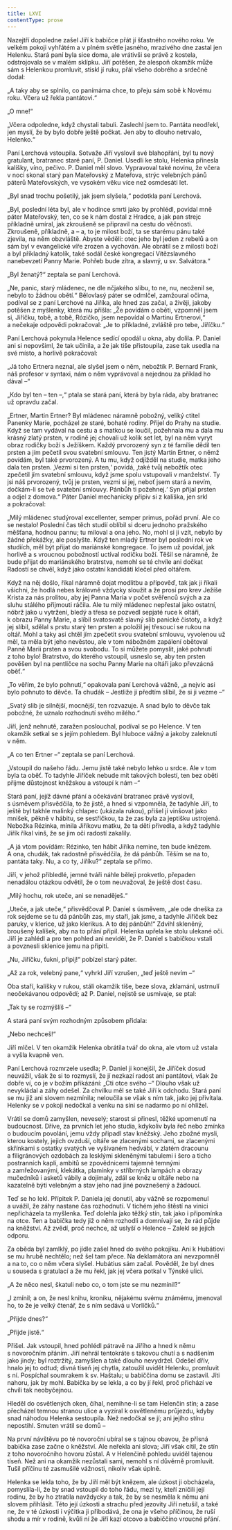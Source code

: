```yaml
---
title: LXVI
contentType: prose
---
```


<section>

Nazejtří dopoledne zašel Jiří k babičce přát jí šťastného nového roku. Ve velkém pokoji vyhřátém a v plném světle jasného, mrazivého dne zastal jen Helenku. Stará paní byla sice doma, ale vrátivši se právě z kostela, odstrojovala se v malém sklípku. Jiří potěšen, že alespoň okamžik může sám s Helenkou promluvit, stiskl jí ruku, přál všeho dobrého a srdečně dodal:

„A taky aby se splnilo, co panímáma chce, to přeju sám sobě k Novému roku. Včera už řekla pantátovi.“

„O mne!“

„Včera odpoledne, když chystali tabuli. Zaslechl jsem to. Pantáta neodřekl, jen myslí, že by bylo dobře ještě počkat. Jen aby to dlouho netrvalo, Helenko.“

Paní Lerchová vstoupila. Sotvaže Jiří vyslovil své blahopřání, byl tu nový gratulant, bratranec staré paní, P. Daniel. Usedli ke stolu, Helenka přinesla kalíšky, víno, pečivo. P. Daniel měl slovo. Vypravoval také novinu, že včera v noci skonal starý pan Mateřovský z Mateřova, strýc velebných pánů páterů Mateřovských, ve vysokém věku více než osmdesáti let.

„Byl snad trochu pošetilý, jak jsem slyšela,“ podotkla paní Lerchová.

„Byl, poslední léta byl, ale v hodince smrti jako by prohlédl, povídal mně páter Mateřovský, ten, co se k nám dostal z Hradce, a jak pan strejc příkladně umíral, jak zkroušeně se připravil na cestu do věčnosti. Zkroušeně, příkladně, a – a, to je milost boží, ta se starému pánu také zjevila, na něm obzvláště. Abyste věděli: otec jeho byl jeden z rebelů a on sám byl v evangelické víře zrozen a vychován. Ale obrátil se z milosti boží a byl příkladný katolík, také sodál české kongregací Vítězslavného nanebevzetí Panny Marie. Pohřeb bude zítra, a slavný, u sv. Salvátora.“

„Byl ženatý?“ zeptala se paní Lerchová.

„Ne, panic, starý mládenec, ne dle nčjakého slibu, to ne, nu, neoženil se, nebylo to žádnou obětí.“ Bělovlasý páter se odmlčel, zamžoural očima, podíval se z paní Lerchové na Jiříka, ale hned zas začal, a živěji, jakoby potěšen z myšlenky, která mu přišla: „Že povídám o oběti, vzpomněl jsem si, Jiříčku, tobě, a tobě, Rózičko, jsem nepovídal o Martinu Ertnerovi,“ a nečekaje odpovědi pokračoval: „Je to příkladné, zvláště pro tebe, Jiříčku.“

Paní Lerchová pokynula Helence sedící opodál u okna, aby dolila. P. Daniel ani si nepovšiml, že tak učinila, a že jak tiše přistoupila, zase tak usedla na své místo, a horlivě pokračoval:

„Já toho Ertnera neznal, ale slyšel jsem o něm, nebožtík P. Bernard Frank, náš profesor v syntaxi, nám o něm vyprávoval a nejednou za příklad ho dával –“

„Kdo byl ten – ten –,“ ptala se stará paní, která by byla ráda, aby bratranec už opravdu začal.

„Ertner, Martin Ertner? Byl mládenec náramně pobožný, veliký ctitel Panenky Marie, pocházel ze staré, bohaté rodiny. Přijel do Prahy na studie. Když se tam vydával na cestu a s matkou se loučil, požehnala mu a dala mu krásný zlatý prsten, v rodině jej chovali už kolik set let, byl na něm vyryt obraz rodičky boží s Ježíškem. Každý prvorozený syn z té famílie dědil ten prsten a jím pečetil svou svatební smlouvu. Ten jistý Martin Ertner, o němž povídám, byl také prvorozený. A tu mu, když odjížděl na studie, matka jeho dala ten prsten. ‚Vezmi si ten prsten,‘ povídá, ‚také tvůj nebožtík otec zpečetil jím svatební smlouvu, když jsme spolu vstupovali v manželství. Ty jsi náš prvorozený, tvůj je prsten, vezmi si jej, neboť jsem stará a nevím, dočkám-li se tvé svatební smlouvy. Pánbůh ti požehnej.‘ Syn přijal prsten a odjel z domova.“ Páter Daniel mechanicky připiv si z kalíška, jen srkl a pokračoval:

„Milý mládenec studýroval excellenter, semper primus, pořád první. Ale co se nestalo! Poslední čas těch studií oblíbil si dceru jednoho pražského měšťana, hodnou pannu; tu miloval a ona jeho. No, mohl si ji vzít, nebylo by žádné překážky, ale poslyšte. Když ten mladý Ertner byl poslední rok ve studiích, měl být přijat do mariánské kongregace. To jsem už povídal, jak horlivě a s vroucnou pobožností uctíval rodičku boží. Těšil se náramně, že bude přijat do mariánského bratrstva, nemohl se té chvíle ani dočkat Radostí se chvěl, když jako ostatní kandidáti klečel před oltářem.

Když na něj došlo, říkal náramně dojat modlitbu a přípověď, tak jak ji říkali všichni, že hodlá nebes královně vždycky sloužit a že prosí pro krev Ježíše Krista za nás prolitou, aby jej Panna Maria v počet svěřenců svých a za sluhu stálého přijmouti ráčila. Ale tu milý mládenec nepřestal jako ostatní, nóbrž jako u vytržení, bledý a třesa se pozvedl sepjaté ruce k oltáři, k obrazu Panny Marie, a slíbil svatosvatě slavný slib panické čistoty, a když jej slíbil, sdělal s prstu starý ten prsten a položil jej třesoucí se rukou na oltář. Mohl a taky asi chtěl jím zpečetit svou svatební smlouvu, vyvolenou už měl, ta měla být jeho nevěstou, ale v tom nábožném zapálení obětoval Panně Marii prsten a svou svobodu. To si můžete pomyslit, jaké pohnutí z toho bylo! Bratrstvo, do kterého vstoupil, usneslo se, aby ten prsten pověšen byl na pentličce na sochu Panny Marie na oltáři jako převzácná oběť.“

„To věřím, že bylo pohnutí,“ opakovala paní Lerchová vážně, „a nejvíc asi bylo pohnuto to děvče. Ta chudák – Jestliže jí předtím slíbil, že si ji vezme –“

„Svatý slib je silnější, mocnější, ten rozvazuje. A snad bylo to děvče tak pobožné, že uznalo rozhodnutí svého milého.“

Jiří, jenž nehnutě, zaražen poslouchal, podíval se po Helence. V ten okamžik setkal se s jejím pohledem. Byl hluboce vážný a jakoby zaleknutí v něm.

„A co ten Ertner –“ zeptala se paní Lerchová.

„Vstoupil do našeho řádu. Jemu jistě také nebylo lehko u srdce. Ale v tom byla ta oběť. To tadyhle Jiříček nebude mít takových bolestí, ten bez oběti přijme důstojnost kněžskou a vstoupí k nám –“

Stará paní, jejíž dávné přání a očekávání bratranec právě vyslovil, s úsměvem přisvědčila, to že jistě, a hned si vzpomněla, že tadyhle Jiří, to ještě byl takhle malinký chlapec (ukázala rukou), přišel jí vinšovat jako mnišek, pěkně v hábitu, se sestřičkou, ta že zas byla za jeptišku ustrojená. Nebožka Rézinka, mínila Jiříkovu matku, že ta děti přivedla, a když tadyhle Jiřík říkal vinš, že se jim oči radostí zakalily.

„A já vtom povídám: Rézinko, ten hábit Jiříka nemine, ten bude knězem. A ona, chudák, tak radostně přisvědčila, že dá pánbůh. Těším se na to, pantáta taky. Nu, a co ty, Jiříku?“ zeptala se přímo.

Jiří, v jehož přibledlé, jemné tváři náhle běleji prokvetlo, přepaden nenadálou otázkou odvětil, že o tom neuvažoval, že ještě dost času.

„Milý hochu, rok uteče, ani se nenaděješ.“

„Uteče, a jak uteče,“ přisvědčoval P. Daniel s úsměvem, „ale ode dneška za rok sejdeme se tu dá pánbůh zas, my staří, jak jsme, a tadyhle Jiříček bez paruky, v klerice, už jako klerikus. A to dej pánbůh!“ Zdvihl skleněný, broušený kalíšek, aby na to přání připil. Helenka upřela ke stolu ulekané oči. Jiří je zahlédl a pro ten pohled ani neviděl, že P. Daniel s babičkou vstali a povznesli sklenice jemu na připití.

„Nu, Jiříčku, ťukni, připij!“ pobízel starý páter.

„Až za rok, velebný pane,“ vyhrkl Jiří vzrušen, „teď ještě nevím –“

Oba staří, kalíšky v rukou, stáli okamžik tiše, beze slova, zklamáni, ustrnulí neočekávanou odpovědí; až P. Daniel, nejistě se usmívaje, se ptal:

„Tak ty se rozmýšlíš –“

A stará paní svým rozhodným způsobem přidala:

„Nebo nechceš!“

Jiří mlčel. V ten okamžik Helenka obrátila tvář do okna, ale vtom už vstala a vyšla kvapně ven.

Paní Lerchová rozmrzele usedla; P. Daniel ji konejšil, že Jiříček dosud neuvážil, však že si to rozmyslí, že jí nezkazí radost ani pantátovi, však že dobře ví, co je v božím přikázání: „Cti otce svého –“ Dlouho však už nevykládal a záhy odešel. Za chvilku měl se také Jiří k odchodu. Stará paní se mu již ani slovem nezmínila; neloučila se však s ním tak, jako jej přivítala. Helenky se v pokoji nedočkal a venku na síni se nadarmo po ní ohlížel.

Vrátil se domů zamyšlen, neveselý; starost si přinesl, těžké upomenutí na budoucnost. Dříve, za prvních let jeho studia, kdykoliv byla řeč nebo zmínka o budoucím povolání, jemu vždy připadl stav kněžský. Jeho zbožné mysli, kterou kostely, jejich ovzduší, oltáře se zlacenými sochami, se zlacenými skřínkami s ostatky svatých ve vyšívaném hedvábí, v zlatém dracounu a filigránových ozdobách za lesklými skleněnými tabulemi i šero a ticho postranních kaplí, ambitů se zpovědnicemi tajemně temnými a zamřežovanými, klekátka, plamínky v stříbrných lampách a obrazy mučedníků i asketů vábily a dojímaly, zdál se kněz u oltáře nebo na kazatelně býti velebným a stav jeho nad jiné povznešený a žádoucí.

Teď se ho lekl. Přípitek P. Daniela jej donutil, aby vážně se rozpomenul a uvážil, že záhy nastane čas rozhodnutí. V tichém jeho štěstí na vinici nepřicházela ta myšlenka. Teď dolehla jako těžký stín, tak jako i připomínka na otce. Ten a babička tedy již o něm rozhodli a domnívají se, že rád půjde na kněžství. Až zvědí, proč nechce, až uslyší o Helence – Zalekl se jejich odporu.

Za oběda byl zamlklý, po jídle zašel hned do svého pokojíku. Ani k Hubátiovi se mu hrubě nechtělo; než šel tam přece. Na deklamátora ani nevzpomněl a na to, co o něm včera slyšel. Hubátius sám začal. Pověděl, že byl dnes u souseda s gratulací a že mu řekl, jak jej včera potkal v Týnské ulici.

„A že něco nesl, škatuli nebo co, o tom jste se mu nezmínil?“

„I zmínil; a on, že nesl knihu, kroniku, nějakému svému známému, jmenoval ho, to že je velký čtenář, že s ním sedává u Vorlíčků.“

„Přijde dnes?“

„Přijde jistě.“

Přišel. Jak vstoupil, hned pohlédl pátravě na Jiřího a hned k němu s novoročním přáním. Jiří nehrál tentokráte s takovou chutí a s nadšením jako jindy; byl roztržitý, zamyšlen a také dlouho nevydržel. Odešel dřív, hnalo jej to odtud; divná tíseň jej chytla, zatoužil uvidět Helenku, promluvit s ní. Pospíchal soumrakem k sv. Haštalu; u babiččina domu se zastavil. Jíti nahoru, jak by mohl. Babička by se lekla, a co by jí řekl, proč přichází ve chvíli tak neobyčejnou.

Hleděl do osvětlených oken, číhal, nemihne-li se tam Helenčin stín; a zase přecházel temnou stranou ulice a vyzíral k osvětlenému průjezdu, kdyby snad náhodou Helenka sestoupila. Než nedočkal se jí; ani jejího stínu nepostihl. Smuten vrátil se domů –

Na první návštěvu po té novoroční ubíral se s tajnou obavou, že přísná babička zase začne o kněžství. Ale neřekla ani slova; Jiří však cítil, že stín z toho novoročního hovoru zůstal. A v Helenčině pohledu uviděl tajenou tíseň. Než ani na okamžik nezůstali sami, nemohl s ní důvěrně promluvit. Tušil příčinu té zasmušilé vážnosti, nikoliv však úplně.

Helenka se lekla toho, že by Jiří měl být knězem, ale úzkost ji obcházela, pomyslila-li, že by snad vstoupil do toho řádu, mezi ty, kteří zničili její rodinu, že by ho ztratila navždycky a tak, že by se nesměla k němu ani slovem přihlásit. Této její úzkosti a strachu před jezovity Jiří netušil, a také ne, že v té úzkosti i výčitka ji přibodává, že ona je všeho příčinou, že ruší shodu a mír v rodině, kvůli ní že Jiří kazí otcovo a babiččino vroucné přání.

</section>
